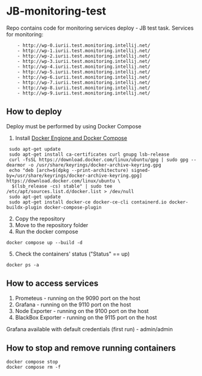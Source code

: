 # JB-monitoring-test

Repo contains code for monitoring services deploy - JB test task. Services for monitoring:

        - http://wp-0.iurii.test.monitoring.intellij.net/
        - http://wp-1.iurii.test.monitoring.intellij.net/
        - http://wp-2.iurii.test.monitoring.intellij.net/
        - http://wp-3.iurii.test.monitoring.intellij.net/
        - http://wp-4.iurii.test.monitoring.intellij.net/
        - http://wp-5.iurii.test.monitoring.intellij.net/
        - http://wp-6.iurii.test.monitoring.intellij.net/
        - http://wp-7.iurii.test.monitoring.intellij.net/
        - http://wp-8.iurii.test.monitoring.intellij.net/
        - http://wp-9.iurii.test.monitoring.intellij.net/

## How to deploy

Deploy must be performed by using Docker Compose
1. Install [Docker Engione and Docker Compose](https://docs.docker.com/engine/install/ubuntu/)
```
 sudo apt-get update
 sudo apt-get install ca-certificates curl gnupg lsb-release
 curl -fsSL https://download.docker.com/linux/ubuntu/gpg | sudo gpg --dearmor -o /usr/share/keyrings/docker-archive-keyring.gpg
 echo "deb [arch=$(dpkg --print-architecture) signed-by=/usr/share/keyrings/docker-archive-keyring.gpg] https://download.docker.com/linux/ubuntu \
  $(lsb_release -cs) stable" | sudo tee /etc/apt/sources.list.d/docker.list > /dev/null
 sudo apt-get update
 sudo apt-get install docker-ce docker-ce-cli containerd.io docker-buildx-plugin docker-compose-plugin
```
2. Copy the repository
3. Move to the repository folder
4. Run the docker compose

```
docker compose up --build -d
```
5. Check the containers' status ("Status" == up)
```
docker ps -a
```

## How to access services

1. Prometeus  - running on the 9090 port on the host
2. Grafana - running on the 9110 port on the host
3. Node Exporter - running on the 9100 port on the host
4. BlackBox Exporter - running on the 9115 port on the host

Grafana available with default credentials (first run) - admin/admin

## How to stop and remove running containers
```
docker compose stop
docker compose rm -f
```  
